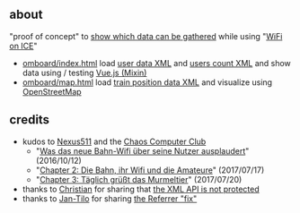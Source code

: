 ## about

"proof of concept" to [show which data can be gathered](http://hannover.ccc.de/~nexus/dbwifi/index.html) while using "[WiFi on ICE](https://inside.bahn.de/wifionice-wlan-ice-login/)"

- [omboard/index.html](https://hacker-bastl.github.io/omboard/index.html) load [user data XML](https://www.ombord.info/api/xml/user) and [users count XML](https://www.ombord.info/api/xml/users) and show data using / testing [Vue.js (Mixin)](https://vuejs.org/v2/guide/mixins.html)
- [omboard/map.html](https://hacker-bastl.github.io/omboard/map.html) load [train position data XML](https://www.ombord.info/api/xml/position) and visualize using [OpenStreetMap](http://wiki.openstreetmap.org/wiki/Browsing#bbox_URLs)

## credits

- kudos to [Nexus511](https://twitter.com/Nexus511) and the [Chaos Computer Club](https://twitter.com/chaosupdates/status/886905108419751936)
  - "[Was das neue Bahn-Wifi über seine Nutzer ausplaudert](http://hannover.ccc.de/~nexus/dbwifi/index.html)" (2016/10/12)
  - "[Chapter 2: Die Bahn, ihr Wifi und die Amateure](http://hannover.ccc.de/~nexus/dbwifi/chapter2.html)" (2017/07/17)
  - "[Chapter 3: Täglich grüßt das Murmeltier](http://hannover.ccc.de/~nexus/dbwifi/chapter3.html)" (2017/07/20)
- thanks to [Christian](https://twitter.com/resciscosilenda) for sharing that [the XML API is not protected](https://twitter.com/resciscosilenda/status/887191467629981696)
- thanks to [Jan-Tilo](https://twitter.com/jatiki) for sharing [the Referrer "fix"](https://twitter.com/jatiki/status/862360786097893376)
